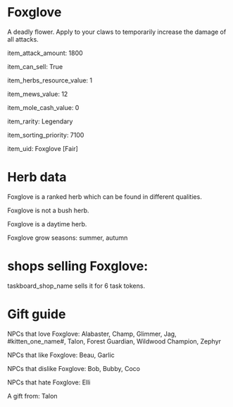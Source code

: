 # Foxglove

A deadly flower. Apply to your claws to temporarily increase the damage of all attacks.

item_attack_amount: 1800

item_can_sell: True

item_herbs_resource_value: 1

item_mews_value: 12

item_mole_cash_value: 0

item_rarity: Legendary

item_sorting_priority: 7100

item_uid: Foxglove [Fair]

# Herb data

Foxglove is a ranked herb which can be found in different qualities.

Foxglove is not a bush herb.

Foxglove is a daytime herb.

Foxglove grow seasons: summer, autumn

# shops selling Foxglove:

taskboard_shop_name sells it for 6 task tokens.

# Gift guide

NPCs that love Foxglove: Alabaster, Champ, Glimmer, Jag, #kitten_one_name#, Talon, Forest Guardian, Wildwood Champion, Zephyr

NPCs that like Foxglove: Beau, Garlic

NPCs that dislike Foxglove: Bob, Bubby, Coco

NPCs that hate Foxglove: Elli

A gift from: Talon